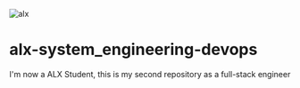 ![alx](https://miro.medium.com/v2/resize:fit:2400/1*E1LonYGC5Fx4QLY4W5SaVA.jpeg "ALX-System_Engineering-devops")
# alx-system_engineering-devops

I'm now a ALX Student, this is my second repository as a full-stack engineer
